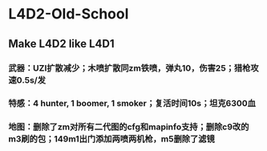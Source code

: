 # L4D2-Old-School
## Make L4D2 like L4D1
### 武器：UZI扩散减少；木喷扩散同zm铁喷，弹丸10，伤害25；猎枪攻速0.5s/发
### 特感：4 hunter, 1 boomer, 1 smoker；复活时间10s；坦克6300血
### 地图：删除了zm对所有二代图的cfg和mapinfo支持；删除c9改的m3刷的包；149m1出门添加两喷两机枪，m5删除了滤镜
